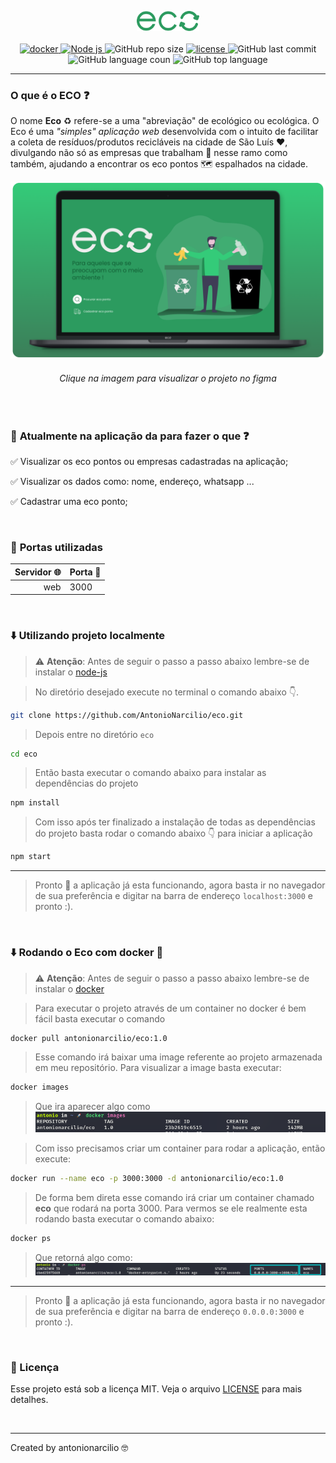 
<p align="center">
  <img alt="Logo" src="./.github/logo_eco.png" width="20%"/>
  
<br/>  
<br/>

<a href="https://docs.docker.com/engine/install/">
 <img alt="docker" title="docker" src="https://img.shields.io/static/v1?label=docker&message=containerization%20technology&color=3B7F59&labelColor=282a36&style=flat&logo=Docker&logoColor=white" />
</a>
  

<a href="https://nodejs.org/en/">
 <img alt="Node js" title="node js" src="https://img.shields.io/static/v1?label=node%20js&message=javascript%20runtime%20environment&color=3B7F59&labelColor=282a36&style=flat&logo=node.js&logoColor=white" />
</a>


<img alt="GitHub repo size" title="GitHub repo size" src="https://img.shields.io/github/repo-size/AntonioNarcilio/Eco?color=3B7F59&labelColor=282a36&logo=GitHub&logoColor=white" />

<a href="https://github.com/AntonioNarcilio/eco/blob/master/LICENSE">
 <img src="https://img.shields.io/github/license/AntonioNarcilio/Eco?label=license&color=3B7F59&labelColor=282a36" alt="license"/>
</a>

<img alt="GitHub last commit" title="GitHub last commit" src="https://img.shields.io/github/last-commit/AntonioNarcilio/Eco?&color=3B7F59&labelColor=282a36" />

<img alt="GitHub language coun" title="GitHub language coun" src="https://img.shields.io/github/languages/count/AntonioNarcilio/Eco?&color=3B7F59&labelColor=282a36" />

<img alt="GitHub top language" title="GitHub top language" src="https://img.shields.io/github/languages/top/AntonioNarcilio/Eco?&color=3B7F59&labelColor=282a36" />


</p>

---

### O que é o ECO ❓

O nome **Eco** ♻ refere-se a uma "abreviação" de ecológico ou ecológica. O Eco é uma *"simples" aplicação web* desenvolvida com o intuito de facilitar a coleta de resíduos/produtos recicláveis na cidade de São Luís ❤, divulgando não só as empresas que trabalham 👔 nesse ramo como também, ajudando a encontrar os eco pontos 🗺 espalhados na cidade.

<a title="Visualizar projeto" href="https://www.figma.com/file/86Th2vaeifrilntBXJZshi/Eco?node-id=0%3A1">
	<img alt="Happy" src="./.github/template.png"/>
</a>
<h6 align="center">Clique na imagem para visualizar o projeto no figma</h6>

<br/>


### 🚀 **Atualmente na aplicação da para fazer o que ❓**
✅ Visualizar os eco pontos ou empresas cadastradas na aplicação;

✅ Visualizar os dados como: nome, endereço, whatsapp ...

✅ Cadastrar uma eco ponto;



<br/>

### 🚧 **Portas utilizadas**

Servidor 🌐 | Porta 🚪
---------:|:--------
web |  3000


<br/>

### ⬇️ **Utilizando projeto localmente**

> ⚠ **Atenção**: Antes de seguir o passo a passo abaixo lembre-se de instalar o [node-js](https://nodejs.org/en/)

>No diretório desejado execute no terminal o comando abaixo 👇.

~~~bash
git clone https://github.com/AntonioNarcilio/eco.git
~~~

> Depois entre no diretório `eco`
~~~bash
cd eco
~~~

> Então basta executar o comando abaixo para instalar as dependências do projeto

~~~bash
npm install
~~~

> Com isso após ter finalizado a instalação de todas as dependências do projeto basta rodar o comando abaixo 👇 para iniciar a aplicação

~~~bash
npm start
~~~

---

> Pronto 🎊 a aplicação já esta funcionando, agora basta ir no navegador de sua preferência e digitar na barra de endereço
`localhost:3000` e pronto :).

<br/>


### ⬇️ **Rodando o **Eco** com docker** 🐳

> ⚠ **Atenção**: Antes de seguir o passo a passo abaixo lembre-se de instalar o [docker](https://docs.docker.com)

> Para executar o projeto através de um container no docker é bem fácil basta executar o comando

~~~bash
docker pull antonionarcilio/eco:1.0
~~~

> Esse comando irá baixar uma image referente ao projeto armazenada em meu repositório. Para visualizar a image basta executar:

~~~bash
docker images
~~~
> Que ira aparecer algo como
![](./.github/docker-images.png)

> Com isso precisamos criar um container para rodar a aplicação, então execute:

~~~bash
docker run --name eco -p 3000:3000 -d antonionarcilio/eco:1.0 
~~~

> De forma bem direta esse comando irá criar um container chamado **eco** que rodará na porta 3000. Para vermos se ele realmente esta rodando basta executar o comando abaixo:

~~~bash
docker ps
~~~
> Que retorná algo como:
![](./.github/docker-ps.png)

---

> Pronto 🎊 a aplicação já esta funcionando, agora basta ir no navegador de sua preferência e digitar na barra de endereço
`0.0.0.0:3000` e pronto :).



<br/>

### 📜 Licença
Esse projeto está sob a licença MIT. Veja o arquivo [LICENSE](https://github.com/AntonioNarcilio/eco/blob/main/LICENSE) para mais detalhes.

<br/>

---

Created by antonionarcilio 🤓
